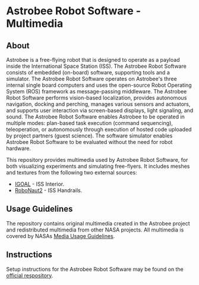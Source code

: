 # Astrobee Robot Software - Multimedia

## About

Astrobee is a free-flying robot that is designed to operate as a payload inside
the International Space Station (ISS). The Astrobee Robot Software consists of
embedded (on-board) software, supporting tools and a simulator. The Astrobee
Robot Software operates on Astrobee's three internal single board computers and
uses the open-source Robot Operating System (ROS) framework as message-passing
middleware. The Astrobee Robot Software performs vision-based localization,
provides autonomous navigation, docking and perching, manages various sensors
and actuators, and supports user interaction via screen-based displays, light
signaling, and sound. The Astrobee Robot Software enables Astrobee to be
operated in multiple modes: plan-based task execution (command sequencing),
teleoperation, or autonomously through execution of hosted code uploaded by
project partners (guest science). The software simulator enables Astrobee Robot
Software to be evaluated without the need for robot hardware.

This repository provides multimedia used by Astrobee Robot Software, for both
visualizing experiments and simulating free-flyers. It includes meshes and
textures from the following two external sources:

* [IGOAL](https://nasa3d.arc.nasa.gov/detail/iss-internal) - ISS Interior.
* [RoboNaut2](https://gitlab.com/nasa-jsc-robotics/r2_gazebo) - ISS Handrails.

## Usage Guidelines

The repository contains original multimedia created in the Astrobee project and
redistributed multimedia from other NASA projects. All multimedia is covered by
NASAs [Media Usage Guidelines](https://www.nasa.gov/multimedia/guidelines/index.html).

## Instructions

Setup instructions for the Astrobee Robot Software may be found on the
[official respository](https://github.com/nasa/astrobee).
